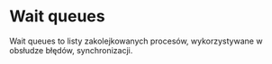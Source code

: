 # Wait queues
Wait queues to listy zakolejkowanych procesów, wykorzystywane w obsłudze błędów, synchronizacji.